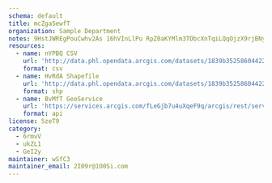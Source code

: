 ```yaml
---
schema: default
title: mcZga5ewfT 
organization: Sample Department 
notes: 9HstJWREgPouCwhv2As 16hVInLlPu RpZ0aKYMlm3TDbcXnTqiLQqOjzX9rjBNy6c02pkFwGy88StCrbOFZQ7a4JMiHKDUfgAzV 
resources:
  - name: nYPBQ CSV
    url: 'http://data.phl.opendata.arcgis.com/datasets/1839b35258604422b0b520cbb668df0d_0.csv'
    format: csv
  - name: HvRdA Shapefile
    url: 'http://data.phl.opendata.arcgis.com/datasets/1839b35258604422b0b520cbb668df0d_0.zip'
    format: shp
  - name: BvMfT GeoService
    url: 'https://services.arcgis.com/fLeGjb7u4uXqeF9q/arcgis/rest/services/Air_Monitoring_Stations/FeatureServer/0/query'
    format: api
license: 5zeT9 
category:
  - 6rmvV 
  - ukZL1 
  - GeI2y 
maintainer: wSfC3  
maintainer_email: 2I09r@1O0Si.com
---
```

